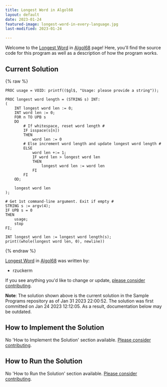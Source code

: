 ```yaml
---
title: Longest Word in Algol68
layout: default
date: 2023-01-24
featured-image: longest-word-in-every-language.jpg
last-modified: 2023-01-24

---
```


Welcome to the [Longest Word](https://sampleprograms.io/projects/longest-word) in [Algol68](https://sampleprograms.io/languages/algol68) page! Here, you'll find the source code for this program as well as a description of how the program works.

## Current Solution

{% raw %}

```algol68
PROC usage = VOID: printf(($gl$, "Usage: please provide a string"));

PROC longest word length = (STRING s) INT:
(
    INT longest word len := 0;
    INT word len := 0;
    FOR n TO UPB s
    DO
        # If whitespace, reset word length #
        IF isspace(s[n])
        THEN
            word len := 0
        # Else increment word length and update longest word length #
        ELSE
            word len +:= 1;
            IF word len > longest word len
            THEN
                longest word len := word len
            FI
        FI
    OD;

    longest word len
);

# Get 1st command-line argument. Exit if empty #
STRING s := argv(4);
IF UPB s = 0
THEN
    usage;
    stop
FI;

INT longest word len := longest word length(s);
print((whole(longest word len, 0), newline))
```

{% endraw %}

[Longest Word](https://sampleprograms.io/projects/longest-word) in [Algol68](https://sampleprograms.io/languages/algol68) was written by:

- rzuckerm

If you see anything you'd like to change or update, [please consider contributing](https://github.com/TheRenegadeCoder/sample-programs).

**Note**: The solution shown above is the current solution in the Sample Programs repository as of Jan 31 2023 22:00:52. The solution was first committed on Jan 24 2023 12:12:05. As a result, documentation below may be outdated.

## How to Implement the Solution

No 'How to Implement the Solution' section available. [Please consider contributing](https://github.com/TheRenegadeCoder/sample-programs-website).

## How to Run the Solution

No 'How to Run the Solution' section available. [Please consider contributing](https://github.com/TheRenegadeCoder/sample-programs-website).